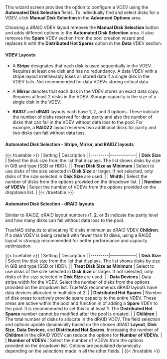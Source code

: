 &NewLine;

This wizard screen provides the option to configure a VDEV using the **Automated Disk Selection** fields.
To individually find and select disks for a VDEV, click **Manual Disk Selection** in the **Advanced Options** area.

Choosing a dRAID VDEV layout removes the **Manual Disk Selection** button and adds different options to the **Automated Disk Selection** area.
It also removes the **Spare** VDEV section from the pool creation wizard and replaces it with the **Distributed Hot Spares** option in the **Data** VDEV section.

#### VDEV Layouts

* A **Stripe** designates that each disk is used sequentially in the VDEV.
  Requires at least one disk and has no redundancy.
  A data VDEV with a stripe layout irretrievably loses all stored data if a single disk in the VDEV fails.
  Not recommended for data VDEVs storing critical data.

* A **Mirror** denotes that each disk in the VDEV stores an exact data copy.
  Requires at least 2 disks in the VDEV.
  Storage capacity is the size of a single disk in the VDEV.

* **RAIDZ** and **dRAID** layouts each have 1, 2, and 3 options.
  These indicate the number of disks reserved for data parity and also the number of disks that can fail in the VDEV without data loss to the pool.
  For example, a **RAIDZ2** layout reserves two additional disks for parity and two disks can fail without data loss.

#### Automated Disk Selection - Stripe, Mirror, and RAIDZ layouts
{{< truetable >}}
| Setting | Description |
|---------|-------------|
| **Disk Size** | Select the disk size from the list that displays. The list shows disks by size in GiB and type (SSD or HDD). |
| **Treat Disk Size as Minimum** | Select to use disks of the size selected in **Disk Size** or larger. If not selected, only disks of the size selected in **Disk Size** are used. |
| **Width** | Select the number of disks from the options provided on the dropdown list. |
| **Number of VDEVs** | Select the number of VDEVs from the options provided on the dropdown list. |
{{< /truetable >}}

#### Automated Disk Selection - dRAID layouts

Similar to RAIDZ, dRAID layout numbers (**1**, **2**, or **3**) indicate the parity level and how many disks can fail without data loss to the pool.

TrueNAS defaults to allocating 10 disks minimum as dRAID VDEV **Children**.
If a data VDEV is being created with fewer than 10 disks, using a RAIDZ layout is strongly recommended for better performance and capacity optimization.

{{< truetable >}}
| Setting | Description |
|---------|-------------|
| **Disk Size** | Select the disk size from the list that displays. The list shows disks by size in GiB and type (SSD or HDD). |
| **Treat Disk Size as Minimum** | Select to use disks of the size selected in **Disk Size** or larger. If not selected, only disks of the size selected in **Disk Size** are used. |
| **Data Devices** | Data stripe width for the VDEV. Select the number of disks from the options provided on the dropdown list. TrueNAS recommends dRAID layouts have data devices allocated in multiples of 2. |
| **Distributed Hot Spares** | Number of disk areas to actively provide spare capacity to the entire VDEV. These areas are active within the pool and function in of adding a **Spare** VDEV to the pool. It is recommended to set this to at least **1**. The **Distributed Hot Spares** number cannot be modified after the pool is created. |
| **Children** | The total number of disks to allocate in the dRAID VDEV. The field selection and options update dynamically based on the chosen dRAID **Layout**, **Disk Size**, **Data Devices**, and **Distributed Hot Spares**. Increasing the number of **Children** in the dRAID VDEV can reduce the options for **Number of VDEVs**. |
| **Number of VDEVs** | Select the number of VDEVs from the options provided on the dropdown list. Options are populated dynamically depending on the selections made in all the other fields. |
{{< /truetable >}}
